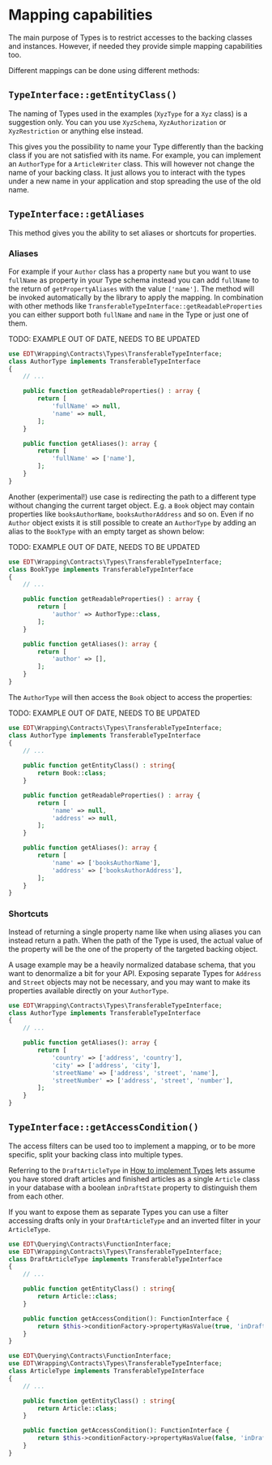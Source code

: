 # Mapping capabilities

The main purpose of Types is to restrict accesses to
the backing classes and instances. However, if needed
they provide simple mapping capabilities too.

Different mappings can be done using different methods:
 
## `TypeInterface::getEntityClass()`

The naming of Types used in the examples (`XyzType` for a `Xyz` class) is a suggestion only. You
can you use `XyzSchema`, `XyzAuthorization` or `XyzRestriction` or anything else instead.

This gives you the possibility to name your Type
differently than the backing class if you are not satisfied with its name. For example, you can implement an `AuthorType` for a
`ArticleWriter` class. This will however not change the name of your backing class. It just
allows you to interact with the types under a new name in your application and stop
spreading the use of the old name.

## `TypeInterface::getAliases`

This method gives you the ability to set aliases or shortcuts for properties.

### Aliases

For example if your `Author` class has a property `name` but you want to use `fullName` as 
property in your Type schema instead you can add `fullName` to the return of `getPropertyAliases` with
the value `['name']`. The method will be invoked
automatically by the library to apply the mapping.
In combination with other methods like `TransferableTypeInterface::getReadableProperties` you
can either support both `fullName` and `name` in the Type or just one of them.

TODO: EXAMPLE OUT OF DATE, NEEDS TO BE UPDATED

```php
use EDT\Wrapping\Contracts\Types\TransferableTypeInterface;
class AuthorType implements TransferableTypeInterface
{
    // ...

    public function getReadableProperties() : array {
        return [
            'fullName' => null,
            'name' => null,
        ];
    }

    public function getAliases(): array {
        return [
            'fullName' => ['name'],
        ];
    }
}
```

Another (experimental!) use case is redirecting the path to a different type without changing the current target object.
E.g. a `Book` object may contain properties like `booksAuthorName`, `booksAuthorAddress` and so on. Even if no `Author`
object exists it is still possible to create an `AuthorType` by adding an alias to the `BookType` with an empty target
as shown below:

TODO: EXAMPLE OUT OF DATE, NEEDS TO BE UPDATED

```php
use EDT\Wrapping\Contracts\Types\TransferableTypeInterface;
class BookType implements TransferableTypeInterface
{
    // ...

    public function getReadableProperties() : array {
        return [
            'author' => AuthorType::class,
        ];
    }

    public function getAliases(): array {
        return [
            'author' => [],
        ];
    }
}
```

The `AuthorType` will then access the `Book` object to access the properties:

TODO: EXAMPLE OUT OF DATE, NEEDS TO BE UPDATED

```php
use EDT\Wrapping\Contracts\Types\TransferableTypeInterface;
class AuthorType implements TransferableTypeInterface
{
    // ...
    
    public function getEntityClass() : string{
        return Book::class;
    }

    public function getReadableProperties() : array {
        return [
            'name' => null,
            'address' => null,
        ];
    }

    public function getAliases(): array {
        return [
            'name' => ['booksAuthorName'],
            'address' => ['booksAuthorAddress'],
        ];
    }
}
```

### Shortcuts

Instead of returning a single property name like when using aliases you can instead return a
path. When the path of the Type is used, the actual value of the property will be the one of the property of the targeted
backing object.

A usage example may be a heavily normalized database schema, that you want to
denormalize a bit for your API. Exposing separate Types for `Address` and `Street` objects
may not be necessary, and you may want to make its properties available directly
on your `AuthorType`.

```php
use EDT\Wrapping\Contracts\Types\TransferableTypeInterface;
class AuthorType implements TransferableTypeInterface
{
    // ...

    public function getAliases(): array {
        return [
            'country' => ['address', 'country'],
            'city' => ['address', 'city'],
            'streetName' => ['address', 'street', 'name'],
            'streetNumber' => ['address', 'street', 'number'],
        ];
    }
}
```

## `TypeInterface::getAccessCondition()`

The access filters can be used too to implement a mapping, or to be more specific, split
your backing class into multiple types.

Referring to the `DraftArticleType` in [How to implement Types](how-to-implement-types.md) lets assume
you have stored draft articles and finished articles as a single `Article` class in your database
with a boolean `inDraftState` property to distinguish them from each other.

If you want to expose them as separate Types you can use a filter accessing drafts only in your
`DraftArticleType` and an inverted filter in your `ArticleType`.

```php
use EDT\Querying\Contracts\FunctionInterface;
use EDT\Wrapping\Contracts\Types\TransferableTypeInterface;
class DraftArticleType implements TransferableTypeInterface
{
    // ...

    public function getEntityClass() : string{
        return Article::class;
    }

    public function getAccessCondition(): FunctionInterface {
        return $this->conditionFactory->propertyHasValue(true, 'inDraftState');
    }
}
```

```php
use EDT\Querying\Contracts\FunctionInterface;
use EDT\Wrapping\Contracts\Types\TransferableTypeInterface;
class ArticleType implements TransferableTypeInterface
{
    // ...

    public function getEntityClass() : string{
        return Article::class;
    }

    public function getAccessCondition(): FunctionInterface {
        return $this->conditionFactory->propertyHasValue(false, 'inDraftState');
    }
}
```
